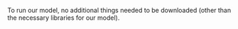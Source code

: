 To run our model, no additional things needed to be downloaded (other than the necessary libraries for our model). 
